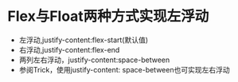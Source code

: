 # Flex与Float两种方式实现左浮动
- 左浮动,justify-content:flex-start(默认值)
- 右浮动,justify-content:flex-end
- 两列左右浮动，justify-content:space-between
- 参阅Trick，使用justify-content: space-between也可实现左右浮动
